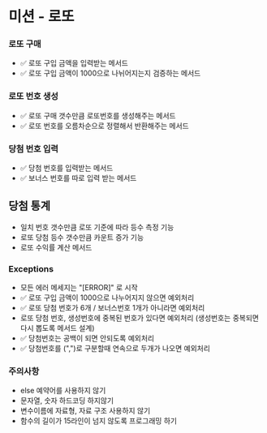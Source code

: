 # 미션 - 로또

### 로또 구매 
* ✅ 로또 구입 금액을 입력받는 메서드
* ✅ 로또 구입 금액이 1000으로 나뉘어지는지 검증하는 메서드

### 로또 번호 생성    
* ✅ 로또 구매 갯수만큼 로또번호를 생성해주는 메서드
* ✅ 로또 번호를 오름차순으로 정렬해서 반환해주는 메서드

### 당첨 번호 입력
* ✅ 당첨 번호를 입력받는 메서드
* ✅ 보너스 번호를 따로 입력 받는 메서드

## 당첨 통계
* 일치 번호 갯수만큼 로또 기준에 따라 등수 측정 기능
* 로또 당첨 등수 갯수만큼 카운트 증가 기능
* 로또 수익률 계산 메서드

### Exceptions 
* 모든 에러 메세지는 "[ERROR]" 로 시작
* ✅ 로또 구입 금액이 1000으로 나누어지지 않으면 예외처리 
* ✅ 로또 당첨 번호가 6개 / 보너스번호 1개가 아니라면 예외처리
* 로또 당첨 번호, 생성번호에 중복된 번호가 있다면 예외처리 (생성번호는 중복되면 다시 뽑도록 메서드 설계)
* ✅ 당첨번호는 공백이 되면 안되도록 예외처리
* ✅ 당첨번호를 (",")로 구분할때 연속으로 두개가 나오면 예외처리


### 주의사항
* else 예약어를 사용하지 않기
* 문자열, 숫자 하드코딩 하지않기
* 변수이름에 자료형, 자료 구조 사용하지 않기
* 함수의 길이가 15라인이 넘지 않도록 프로그래밍 하기